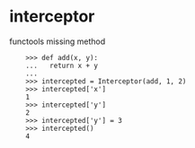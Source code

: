 interceptor
===========

functools missing method

```
    >>> def add(x, y):
    ...   return x + y
    ...
    >>> intercepted = Interceptor(add, 1, 2)
    >>> intercepted['x']
    1
    >>> intercepted['y']
    2
    >>> intercepted['y'] = 3
    >>> intercepted()
    4
```